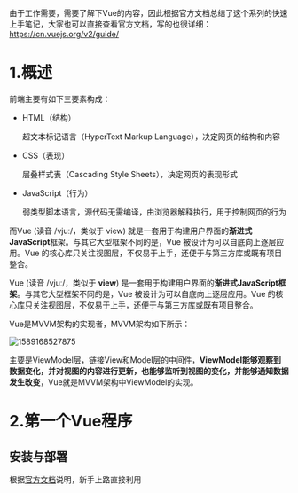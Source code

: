由于工作需要，需要了解下Vue的内容，因此根据官方文档总结了这个系列的快速上手笔记，大家也可以直接查看官方文档，写的也很详细：https://cn.vuejs.org/v2/guide/

# 1.概述

前端主要有如下三要素构成：

- HTML（结构）

  超文本标记语言（HyperText Markup Language），决定网页的结构和内容

- CSS（表现）

  层叠样式表（Cascading Style Sheets），决定网页的表现形式

- JavaScript（行为）

  弱类型脚本语言，源代码无需编译，由浏览器解释执行，用于控制网页的行为

而Vue (读音 /vjuː/，类似于 view) 就是一套用于构建用户界面的**渐进式JavaScript**框架。与其它大型框架不同的是，Vue 被设计为可以自底向上逐层应用。Vue 的核心库只关注视图层，不仅易于上手，还便于与第三方库或既有项目整合。

Vue (读音 /vjuː/，类似于 **view**) 是一套用于构建用户界面的**渐进式JavaScript框架**。与其它大型框架不同的是，Vue 被设计为可以自底向上逐层应用。Vue 的核心库只关注视图层，不仅易于上手，还便于与第三方库或既有项目整合。

Vue是MVVM架构的实现者，MVVM架构如下所示：

![1589168527875](C:/Users/wyf/AppData/Roaming/Typora/typora-user-images/1589168527875.png)

主要是ViewModel层，链接View和Model层的中间件，**ViewModel能够观察到数据变化，并对视图的内容进行更新，也能够监听到视图的变化，并能够通知数据发生改变**，Vue就是MVVM架构中ViewModel的实现。



# 2.第一个Vue程序

## 安装与部署

根据[官方文档](https://cn.vuejs.org/v2/guide/installation.html#Vue-Devtools)说明，新手上路直接利用<script>引入即可，直接下载需要的版本并用 <script> 标签引入，Vue 会被注册为一个全局变量。

也可以利用CDN的方式去引用，如下，可以这样使用最新版本：

```
<script src="https://cdn.jsdelivr.net/npm/vue/dist/vue.js"></script>
```

新建一个html文件，引入vue.js，例子如下:

```html
<div id="app">
    {{message}}
</div>

<script>
    var vm = new Vue({
        el:'#app',
        data:{
            message:'Hello Vue'
        }
    });
</script>
```

可以看到，我们新建Vue对象，通过`el`属性绑定id为`app`的div，并通过属性data绑定数据`message`，div可以直接获取到`message`信息。

为了直观的体验Vue的数据绑定功能，可以通过浏览器测试一番：

浏览器打开创建的html文件，显示我们默认设置的`Hello Vue`

![1589172238892](C:/Users/wyf/AppData/Roaming/Typora/typora-user-images/1589172238892.png)

进入开发者工具，在控制台输入vm.message ='Hello World'，可以看到浏览器显示的内容自动更新

![1589172368980](C:/Users/wyf/AppData/Roaming/Typora/typora-user-images/1589172368980.png)



# 3.基本语法

## Class 与 Style 绑定 v-bind

在之前的第一个程序中，我们使用{{message}}来获取Vue对象中的属性，还可以使用`v-bind`来绑定元素特性

```html
<div id="app">
    <span v-bind:title="message">
        鼠标悬停几秒查看动态绑定的提示信息
    </span>
</div>
<script>
    var vm = new Vue({
        el:'#app',
        data:{
            message:'Hello Vue'
        }
    });
</script>
```

在Vue中，像v-bind这种指令带有前缀v-的，都被称为指令，表示他们是Vue提供的特殊特性，它们会在渲染的DOM上应用特殊的响应式行为。在这个例子中，该指令的意思就是：将这个元素节点的title属性与Vue实例的message属性保持一致。

## 条件渲染 v-if，v-else

判断语句，不用多说，直接看例子

```html
<div id="app">
    <h1 v-if="ok">Yes</h1>
    <h1 v-else>No</h1>
</div>
<script>
    var vm = new Vue({
        el:'#app',
        data:{
            ok:true
        }
    });
</script>
```

```html
<div id="app">
    <h1 v-if="type==='A'">A</h1>
    <h1 v-else-if="type==='B'">B</h1>
	<h1 v-else>C</h1>
</div>
<script>
    var vm = new Vue({
        el:'#app',
        data:{
            type:'A'
        }
    });
</script>
```

## 列表渲染 v-for

循环一样，直接看例子就明白了

```html
<div id="app">
    <li v-for="item in items">
        {{item.message}}
    </li>
</div>
<script>
    var vm = new Vue({
        el:'#app',
        data:{
            items:[
                {message:'吃苹果'},
                {message:'吃香蕉'}
            ]
        }
    });
</script>
```

## 事件处理 v-on

用 `v-on` 指令监听 DOM 事件，并在触发时运行一些 JavaScript 代码。

```html
<div id="app">
    <button v-on:click="sayHi()">单击</button>
</div>
<script>
    var vm = new Vue({
        el:'#app',
        data:{
            message:'方法运行'
        },
        methods:{ //方法必须定义在Vue的methods对象中
            sayHi:function (event) {
                alert(this.message);
                // `event` 是原生 DOM 事件
                if (event) {
                    alert(event.target.tagName)
                }
            }
        }
    });
</script>
```

## 双向绑定

可以用 `v-model` 指令在表单 `<input>`、`<textarea>` 及 `<select>` 元素上创建双向数据绑定。

需要注意，`v-model` 会忽略所有表单元素的 `value`、`checked`、`selected` attribute 的初始值而总是将 Vue 实例的数据作为数据来源。你应该通过 JavaScript 在组件的 `data` 选项中声明初始值。

### 文本

```html
<div id="app">
    <input v-model="message" placeholder="edit me">
    <p>Message is: {{ message }}</p>
</div>
<script>
    var vm = new Vue({
        el:'#app',
        data:{
            message:''
        }
    });
</script>
```

### 复选框

```html
<div id="app">
    <input type="checkbox" id="checkbox" v-model="checked">
    <label for="checkbox">{{ checked }}</label>
</div>
<script>
    var vm = new Vue({
        el:'#app',
        data:{
            checked:''
        }
    });
</script>
```

### 单选按钮

```html
<div id="app">
  <input type="radio" id="one" value="One" v-model="picked">
  <label for="one">One</label>
  <br>
  <input type="radio" id="two" value="Two" v-model="picked">
  <label for="two">Two</label>
  <br>
  <span>Picked: {{ picked }}</span>
</div>
<script>
    var vm = new Vue({
        el:'#app',
        data:{
            picked:''
        }
    });
</script>
```

### 下拉框

```html
<div id="app">
  <select v-model="selected">
    <option disabled value="">请选择</option>
    <option>A</option>
    <option>B</option>
    <option>C</option>
  </select>
  <span>Selected: {{ selected }}</span>
</div>
<script>
    var vm = new Vue({
        el:'#app',
        data:{
            selected:''
        }
    });
</script>
```

官网这里还有额外提示如下：

```
如果 v-model 表达式的初始值未能匹配任何选项，<select> 元素将被渲染为“未选中”状态。在 iOS 中，这会使用户无法选择第一个选项。因为这样的情况下，iOS 不会触发 change 事件。因此，更推荐像上面这样提供一个值为空的禁用选项。
```

### 修饰符:

`.lazy`

在默认情况下，`v-model` 在每次 `input` 事件触发后将输入框的值与数据进行同步 (除了[上述](https://cn.vuejs.org/v2/guide/forms.html#vmodel-ime-tip)输入法组合文字时)。你可以添加 `lazy` 修饰符，从而转为在 `change` 事件_之后_进行同步：

```html
<!-- 在“change”时而非“input”时更新 -->
<input v-model.lazy="msg">
```

`.number`

如果想自动将用户的输入值转为数值类型，可以给 `v-model` 添加 `number` 修饰符：

```html
<input v-model.number="age" type="number">
```

`.trim`

如果要自动过滤用户输入的首尾空白字符，可以给 `v-model` 添加 `trim` 修饰符：

```html
<input v-model.trim="msg">
```

## 计算属性

简单说，计算属性就是一个能将计算结果==**缓存**==起来的属性。对于任何的复杂逻辑，都建议使用**计算属性**。

Vue利用`computed`申明计算属性：

```html
<div id="app">
    <p>调用当前计算时间的方法：{{currtenTime1()}}</p>
    <p>调用当前计算时间的属性：{{currtenTime2}}</p>
</div>
<script type="text/javascript">

    var vm = new Vue({
        el:'#app',
        data:{
            "message":"Hello Vue"
        },
        methods:{
            currtenTime1:function(){
                return Date.now();
            }
        },
        computed:{
            currtenTime2:function(){
                return Date.now();
            }
        }
    });
</script>
```

观察这个例子，可以看到，我们不仅通过计算属性来获取当前时间戳，还利用了方法来获取时间戳

```html
<div id="app">
    <p>调用当前计算时间的方法：{{currtenTime1()}}</p>
    <p>调用当前计算时间的属性：{{currtenTime2}}</p>
</div>
```

我们打开浏览器的控制台，很明显能看到，计算属性的值被缓存了。

![1589203538886](C:/Users/wyf/AppData/Roaming/Typora/typora-user-images/1589203538886.png)





那么，什么情况下计算属性的值才能更新呢？**计算属性是基于它们的响应式依赖进行缓存的。只在相关响应式依赖发生改变时它们才会重新求值。**

我们修改计算属性，添加一个相关依赖

```html
<script type="text/javascript">
    var vm = new Vue({
        el:'#app',
        data:{
            "message":"Hello Vue"
        },
        methods:{
            currtenTime1:function(){
                return Date.now();
            }
        },
        computed:{
            currtenTime2:function(){
                this.message;
                return Date.now();
            }
        }
    });
</script>
```

再次打开浏览器的控制台，可以看到，在输入`vm.message='test'`之后，计算属性的值更新了，获取时间戳的方法再次执行。

![1589203750855](C:/Users/wyf/AppData/Roaming/Typora/typora-user-images/1589203750855.png)



